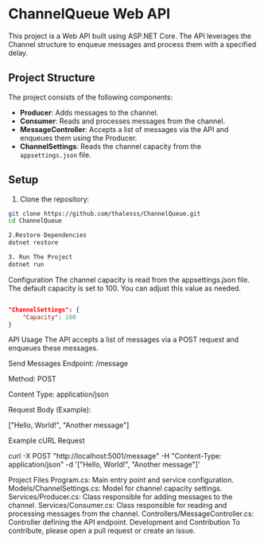 # ChannelQueue Web API

This project is a Web API built using ASP.NET Core. The API leverages the Channel structure to enqueue messages and process them with a specified delay.

## Project Structure

The project consists of the following components:

- **Producer**: Adds messages to the channel.
- **Consumer**: Reads and processes messages from the channel.
- **MessageController**: Accepts a list of messages via the API and enqueues them using the Producer.
- **ChannelSettings**: Reads the channel capacity from the `appsettings.json` file.

## Setup

1. Clone the repository:

```bash
git clone https://github.com/thalesss/ChannelQueue.git
cd ChannelQueue
```
```bash
2.Restore Dependencies
dotnet restore
```
```bash
3. Run The Project
dotnet run
```
Configuration
The channel capacity is read from the appsettings.json file. The default capacity is set to 100. You can adjust this value as needed.

```appsettings.json

"ChannelSettings": {
    "Capacity": 100
}

```
API Usage
The API accepts a list of messages via a POST request and enqueues these messages.

Send Messages
Endpoint: /message

Method: POST

Content Type: application/json

Request Body (Example):

["Hello, World!", "Another message"]

Example cURL Request

curl -X POST "http://localhost:5001/message" -H "Content-Type: application/json" -d '["Hello, World!", "Another message"]'

Project Files
Program.cs: Main entry point and service configuration.
Models/ChannelSettings.cs: Model for channel capacity settings.
Services/Producer.cs: Class responsible for adding messages to the channel.
Services/Consumer.cs: Class responsible for reading and processing messages from the channel.
Controllers/MessageController.cs: Controller defining the API endpoint.
Development and Contribution
To contribute, please open a pull request or create an issue.

